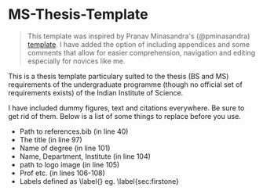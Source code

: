 # MS-Thesis-Template

> This template was inspired by Pranav Minasandra's (@pminasandra) [template](https://github.com/pminasandra/iisc-bio-thesis/blob/master/template.pdf). I have added the option of including appendices and some comments that allow for easier comprehension, navigation and editing especially for novices like me.

This is a thesis template particulary suited to the thesis (BS and MS) requirements of the undergraduate programme (though no official set of requirements exists) of the Indian Institute of Science.

I have included dummy figures, text and citations everywhere. Be sure to get rid of them. Below is a list of some things to replace before you use.

- Path to references.bib (in line 40)
- The title (in line 97)
- Name of degree (in line 101)
- Name, Department, Institute (in line 104)
- path to logo image (in line 105)
- Prof etc. (in lines 106-108)
- Labels defined as \\label{} eg. \\label{sec:firstone}
